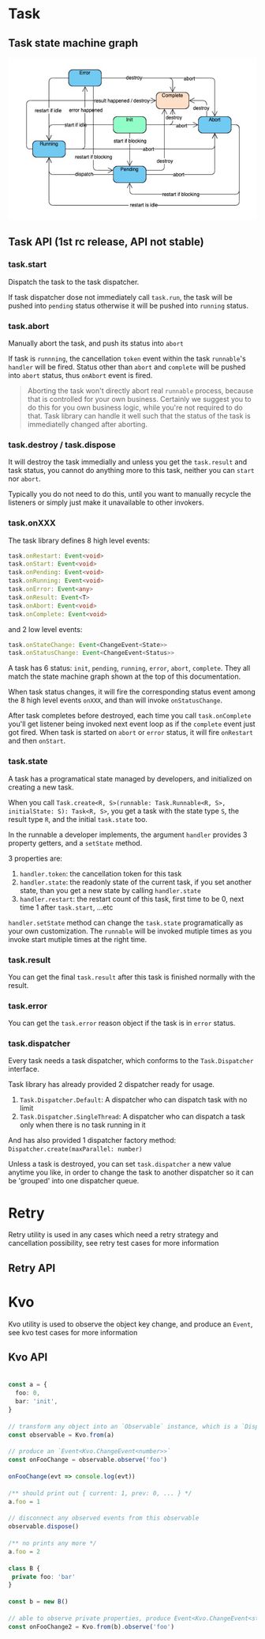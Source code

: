 # Task

## Task state machine graph

![Task State Machine](./task-state-machine.png)

## Task API (1st rc release, API not stable)

### task.start

Dispatch the task to the task dispatcher.

If task dispatcher dose not immediately call `task.run`, the task will be pushed into `pending` status otherwise it will be pushed into `running` status.

### task.abort

Manually abort the task, and push its status into `abort`

If task is `runnning`, the cancellation `token` event within the task `runnable`'s `handler` will be fired.
Status other than `abort` and `complete` will be pushed into `abort` status, thus `onAbort` event is fired.

> Aborting the task won't directly abort real `runnable` process, because that is controlled for your own business. Certainly we suggest you to do this for you own business logic, while you're not required to do that.
> Task library can handle it well such that the status of the task is immediatelly changed after aborting.

### task.destroy / task.dispose

It will destroy the task immedially and unless you get the `task.result` and task status, you cannot do anything more to this task, neither you can `start` nor `abort`.

Typically you do not need to do this, until you want to manually recycle the listeners or simply just make it unavailable to other invokers.

### task.onXXX

The task library defines 8 high level events:

```typescript
task.onRestart: Event<void>
task.onStart: Event<void>
task.onPending: Event<void>
task.onRunning: Event<void>
task.onError: Event<any>
task.onResult: Event<T>
task.onAbort: Event<void>
task.onComplete: Event<void>
```

and 2 low level events:

```typescript
task.onStateChange: Event<ChangeEvent<State>>
task.onStatusChange: Event<ChangeEvent<Status>>
```

A task has 6 status: `init`, `pending`, `running`, `error`, `abort`, `complete`.
They all match the state machine graph shown at the top of this documentation.

When task status changes, it will fire the corresponding status event among the 8 high level events `onXXX`, and than will invoke `onStatusChange`.

After task completes before destroyed, each time you call `task.onComplete` you'll get listener being invoked next event loop as if the `complete` event just got fired.
When task is started on `abort` or `error` status, it will fire `onRestart` and then `onStart`.

### task.state

A task has a programatical state managed by developers, and initialized on creating a new task.

When you call `Task.create<R, S>(runnable: Task.Runnable<R, S>, initialState: S): Task<R, S>`, you get a task with the state type `S`, the result type `R`, and the initial `task.state` too.

In the runnable a developer implements, the argument `handler` provides 3 property getters, and a `setState` method.

3 properties are:

1. `handler.token`: the cancellation token for this task
2. `handler.state`: the readonly state of the current task, if you set another state, than you get a new state by calling `handler.state`
3. `handler.restart`: the restart count of this task, first time to be 0, next time 1 after `task.start`, ...etc

`handler.setState` method can change the `task.state` programatically as your own customization.
The `runnable` will be invoked mutiple times as you invoke start mutiple times at the right time.

### task.result

You can get the final `task.result` after this task is finished normally with the result.

### task.error

You can get the `task.error` reason object if the task is in `error` status.

### task.dispatcher

Every task needs a task dispatcher, which conforms to the `Task.Dispatcher` interface.

Task library has already provided 2 dispatcher ready for usage.

1. `Task.Dispatcher.Default`: A dispatcher who can dispatch task with no limit
2. `Task.Dispatcher.SingleThread`: A dispatcher who can dispatch a task only when there is no task running in it

And has also provided 1 dispatcher factory method: `Dispatcher.create(maxParallel: number)`

Unless a task is destroyed, you can set `task.dispatcher` a new value anytime you like, in order to change the task to another dispatcher so it can be 'grouped' into one dispatcher queue.

# Retry

Retry utility is used in any cases which need a retry strategy and cancellation possibility, see retry test cases for more information

## Retry API

# Kvo

Kvo utility is used to observe the object key change, and produce an `Event`, see kvo test cases for more information

## Kvo API

```typescript

const a = {
  foo: 0,
  bar: 'init',
}

// transform any object into an `Observable` instance, which is a `Disposable`
const observable = Kvo.from(a)

// produce an `Event<Kvo.ChangeEvent<number>>`
const onFooChange = observable.observe('foo')

onFooChange(evt => console.log(evt))

/** should print out { current: 1, prev: 0, ... } */
a.foo = 1

// disconnect any observed events from this observable
observable.dispose()

/** no prints any more */
a.foo = 2

class B {
 private foo: 'bar'
}

const b = new B()

// able to observe private properties, produce Event<Kvo.ChangeEvent<string>>
const onFooChange2 = Kvo.from(b).observe('foo')

```
